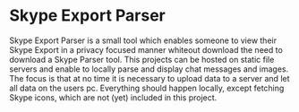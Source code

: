 # Skype Export Parser

Skype Export Parser is a small tool which enables someone to view their Skype Export in a privacy focused manner whiteout download the need to download a Skype Parser tool. This projects can be hosted on static file servers and enable to locally parse and display chat messages and images. The focus is that at no time it is necessary to upload data to a server and let all data on the users pc. Everything should happen locally, except fetching Skype icons, which are not (yet) included in this project.
